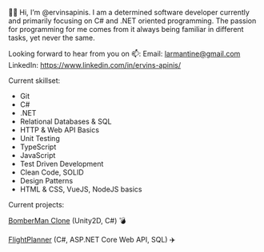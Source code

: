 🙋‍♂️ Hi, I’m @ervinsapinis. I am a determined software developer currently and primarily focusing on C# and .NET oriented programming.
The passion for programming for me comes from it always being familiar in different tasks, yet never the same.

Looking forward to hear from you on 📫:
Email: larmantine@gmail.com
LinkedIn: https://www.linkedin.com/in/ervins-apinis/

Current skillset: 

- Git
- C#
- .NET
- Relational Databases & SQL
- HTTP & Web API Basics
- Unit Testing
- TypeScript 
- JavaScript
- Test Driven Development
- Clean Code, SOLID
- Design Patterns
- HTML & CSS, VueJS, NodeJS basics

Current projects:

[BomberMan Clone](https://github.com/ervinsapinis/bomberman-clone) (Unity2D, C#) 💣

[FlightPlanner](https://github.com/ervinsapinis/flight-planner) (C#, ASP.NET Core Web API, SQL) ✈️
